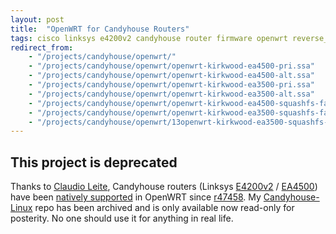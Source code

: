 ```yaml
---
layout: post
title:  "OpenWRT for Candyhouse Routers"
tags: cisco linksys e4200v2 candyhouse router firmware openwrt reverse_engineering linux wifi
redirect_from: 
    - "/projects/candyhouse/openwrt/"
    - "/projects/candyhouse/openwrt/openwrt-kirkwood-ea4500-pri.ssa"
    - "/projects/candyhouse/openwrt/openwrt-kirkwood-ea4500-alt.ssa"
    - "/projects/candyhouse/openwrt/openwrt-kirkwood-ea3500-pri.ssa"
    - "/projects/candyhouse/openwrt/openwrt-kirkwood-ea3500-alt.ssa"
    - "/projects/candyhouse/openwrt/openwrt-kirkwood-ea4500-squashfs-factory.bin"
    - "/projects/candyhouse/openwrt/openwrt-kirkwood-ea3500-squashfs-factory.bin"
    - "/projects/candyhouse/openwrt/13openwrt-kirkwood-ea3500-squashfs-factory.bin"
---
```

## This project is deprecated

Thanks to [Claudio Leite](https://github.com/leitec), Candyhouse routers (Linksys [E4200v2](http://amzn.to/2DqfpCP) / [EA4500](http://amzn.to/2DkGGX3)) have been [natively supported](https://wiki.openwrt.org/toh/linksys/ea4500) in OpenWRT since [r47458](https://dev.openwrt.org/changeset/47458).  My [Candyhouse-Linux](https://github.com/cilynx/Candyhouse-Linux) repo has been archived and is only available now read-only for posterity.  No one should use it for anything in real life.
